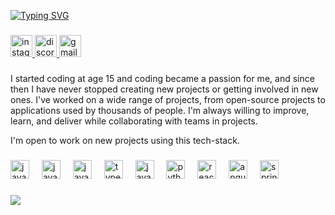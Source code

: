 [![Typing SVG](https://readme-typing-svg.demolab.com?font=Fira+Code&size=30&pause=100&color=D7F4F7&random=false&width=435&lines=Welcome!;I'm+David)](https://git.io/typing-svg)
###
<div align="left">
  <a href="https://www.instagram.com/iamdaviddb/" target="_blank">
    <img src="https://img.shields.io/static/v1?message=Instagram&logo=instagram&label=&color=000&logoColor=white&labelColor=&style=for-the-badge" height="35" alt="instagram logo"  />
  </a>
  <a href="discordapp.com/users/481561932093063178" target="_blank">
    <img src="https://img.shields.io/static/v1?message=Discord&logo=discord&label=&color=000&logoColor=white&labelColor=&style=for-the-badge" height="35" alt="discord logo"  />
  </a>
  <a href="mailto:davidemaquib@gmail.com" target="_blank">
    <img src="https://img.shields.io/static/v1?message=Gmail&logo=gmail&label=&color=000&logoColor=white&labelColor=&style=for-the-badge" height="35" alt="gmail logo"  />
  </a>
</div>

###

I started coding at age 15 and coding became a passion for me, and since then 
I have never stopped creating new projects or getting involved in new ones. 
I've worked on a wide range of projects, from open-source projects to applications used by thousands of people. 
I'm always willing to improve, learn, and deliver while collaborating with teams in projects.

I'm open to work on new projects using this tech-stack.

###

<div align="left">
  <img src="https://cdn.jsdelivr.net/gh/devicons/devicon/icons/solidity/solidity-plain.svg" height="30" alt="javascript logo"  />
  <img width="12" />
  <img src="https://cdn.jsdelivr.net/gh/devicons/devicon/icons/hardhat/hardhat-original.svg" height="30" alt="javascript logo"  />
  <img width="12" />
  <img src="https://cdn.jsdelivr.net/gh/devicons/devicon/icons/javascript/javascript-original.svg" height="30" alt="javascript logo"  />
  <img width="12" />
  <img src="https://cdn.jsdelivr.net/gh/devicons/devicon/icons/typescript/typescript-original.svg" height="30" alt="typescript logo"  />
  <img width="12" />
  <img src="https://cdn.jsdelivr.net/gh/devicons/devicon/icons/java/java-original.svg" height="30" alt="java logo"  />
  <img width="12" />
  <img src="https://cdn.jsdelivr.net/gh/devicons/devicon/icons/python/python-original.svg" height="30" alt="python logo"  />
  <img width="12" />
  <img src="https://cdn.jsdelivr.net/gh/devicons/devicon/icons/react/react-original.svg" height="30" alt="react logo"  />
  <img width="12" />
  <img src="https://cdn.jsdelivr.net/gh/devicons/devicon/icons/angularjs/angularjs-original.svg" height="30" alt="angularjs logo"  />
  <img width="12" />
  <img src="https://cdn.jsdelivr.net/gh/devicons/devicon/icons/spring/spring-original.svg" height="30" alt="spring logo"  />
</div>

###

<a href="https://github.com/DaviDemarqui/github-readme-stats"><img align="center" src="https://github-readme-stats.vercel.app/api/top-langs/?username=DaviDemarqui&hide=html,css&layout=donut-vertical&theme=neon&hide_border=true" /></a>
